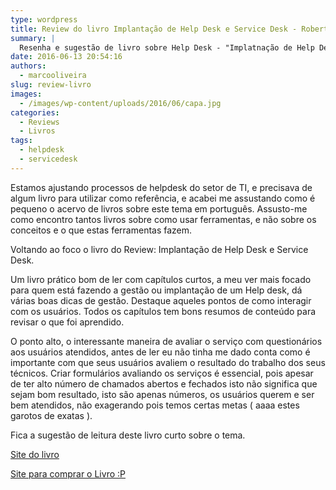 ```yaml
---
type: wordpress
title: Review do livro Implantação de Help Desk e Service Desk - Roberto Cohen
summary: |
  Resenha e sugestão de livro sobre Help Desk - "Implatnação de Help Desk e Service Desk" - Roberto Cohen
date: 2016-06-13 20:54:16
authors:
  - marcooliveira
slug: review-livro
images:
  - /images/wp-content/uploads/2016/06/capa.jpg
categories:
  - Reviews
  - Livros
tags:
  - helpdesk
  - servicedesk
---
```


Estamos ajustando processos de helpdesk do setor de TI, e precisava de algum livro para utilizar como referência, e acabei me assustando como é pequeno o acervo de livros sobre este tema em português. Assusto-me como encontro tantos livros sobre como usar ferramentas, e não sobre os conceitos e o que estas ferramentas fazem.

Voltando ao foco o livro do Review: Implantação de Help Desk e Service Desk.

Um livro prático bom de ler com capítulos curtos, a meu ver mais focado para quem está fazendo a gestão ou implantação de um Help desk, dá várias boas dicas de gestão. Destaque aqueles pontos de como interagir com os usuários. Todos os capítulos tem bons resumos de conteúdo para revisar o que foi aprendido.

O ponto alto, o interessante maneira de avaliar o serviço com questionários aos usuários atendidos, antes de ler eu não tinha me dado conta como é importante com que seus usuários avaliem o resultado do trabalho dos seus técnicos. Criar formulários avaliando os serviços é essencial, pois apesar de ter alto número de chamados abertos e fechados isto não significa que sejam bom resultado, isto são apenas números, os usuários querem e ser bem atendidos, não exagerando pois temos certas metas ( aaaa estes garotos de exatas ).

Fica a sugestão de leitura deste livro curto sobre o tema.

<a href="http://www.livrohelpdesk.com.br/">Site do livro</a>

<a href="http://novatec.com.br/livros/helpdesk/">Site para comprar o Livro :P</a>

